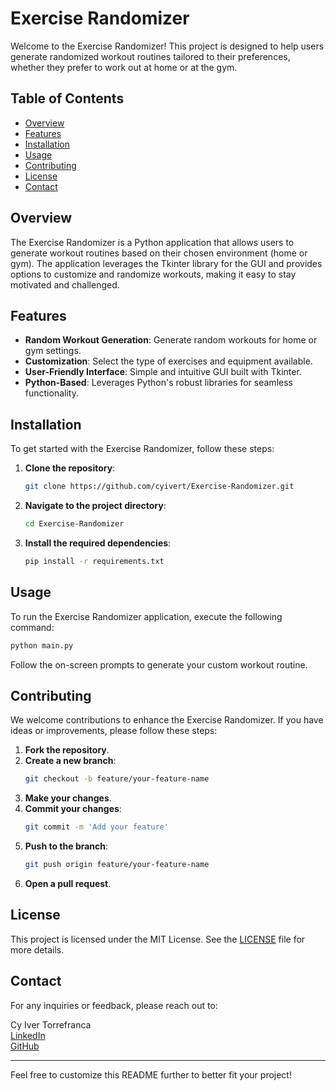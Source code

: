 # Exercise Randomizer

Welcome to the Exercise Randomizer! This project is designed to help users generate randomized workout routines tailored to their preferences, whether they prefer to work out at home or at the gym.

## Table of Contents

- [Overview](#overview)
- [Features](#features)
- [Installation](#installation)
- [Usage](#usage)
- [Contributing](#contributing)
- [License](#license)
- [Contact](#contact)

## Overview

The Exercise Randomizer is a Python application that allows users to generate workout routines based on their chosen environment (home or gym). The application leverages the Tkinter library for the GUI and provides options to customize and randomize workouts, making it easy to stay motivated and challenged.

## Features

- **Random Workout Generation**: Generate random workouts for home or gym settings.
- **Customization**: Select the type of exercises and equipment available.
- **User-Friendly Interface**: Simple and intuitive GUI built with Tkinter.
- **Python-Based**: Leverages Python's robust libraries for seamless functionality.

## Installation

To get started with the Exercise Randomizer, follow these steps:

1. **Clone the repository**:
    ```bash
    git clone https://github.com/cyivert/Exercise-Randomizer.git
    ```

2. **Navigate to the project directory**:
    ```bash
    cd Exercise-Randomizer
    ```

3. **Install the required dependencies**:
    ```bash
    pip install -r requirements.txt
    ```

## Usage

To run the Exercise Randomizer application, execute the following command:

```bash
python main.py
```

Follow the on-screen prompts to generate your custom workout routine.

## Contributing

We welcome contributions to enhance the Exercise Randomizer. If you have ideas or improvements, please follow these steps:

1. **Fork the repository**.
2. **Create a new branch**:
    ```bash
    git checkout -b feature/your-feature-name
    ```
3. **Make your changes**.
4. **Commit your changes**:
    ```bash
    git commit -m 'Add your feature'
    ```
5. **Push to the branch**:
    ```bash
    git push origin feature/your-feature-name
    ```
6. **Open a pull request**.

## License

This project is licensed under the MIT License. See the [LICENSE](LICENSE) file for more details.

## Contact

For any inquiries or feedback, please reach out to:

Cy Iver Torrefranca  
[LinkedIn](https://www.linkedin.com/in/cyivertorrefranca)  
[GitHub](https://github.com/cyivert)  

---

Feel free to customize this README further to better fit your project!
